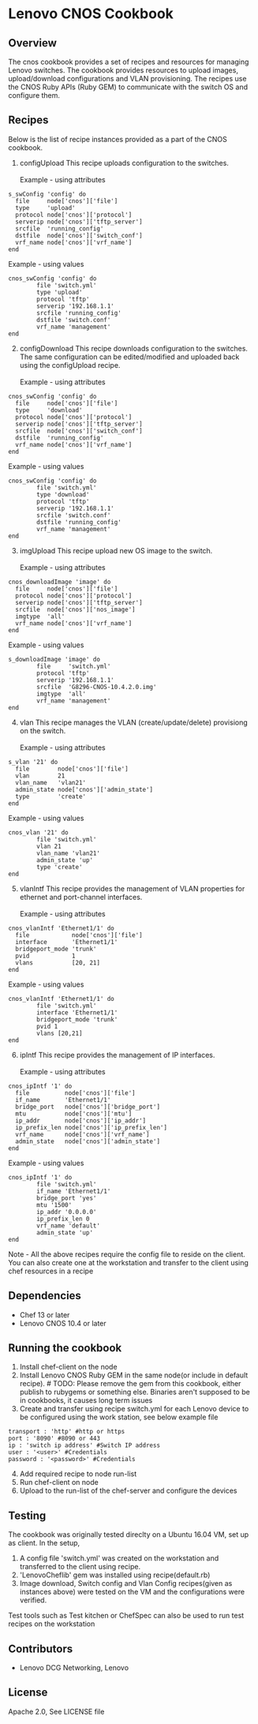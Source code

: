 # Lenovo CNOS Cookbook

## Overview
The cnos cookbook provides a set of recipes and resources for managing Lenovo
switches. The cookbook provides resources to upload images, upload/download
configurations and VLAN provisioning. The recipes use the CNOS Ruby APIs
(Ruby GEM) to communicate with the switch OS and configure them.

## Recipes

Below is the list of recipe instances provided as a part of the CNOS cookbook.

1. configUpload
This recipe uploads configuration to the switches.<br /><br />
Example - using attributes 
```
s_swConfig 'config' do
  file     node['cnos']['file']
  type     'upload'
  protocol node['cnos']['protocol']
  serverip node['cnos']['tftp_server']
  srcfile  'running_config'
  dstfile  node['cnos']['switch_conf']
  vrf_name node['cnos']['vrf_name']
end

```
Example - using values
```
cnos_swConfig 'config' do
        file 'switch.yml'
        type 'upload'
        protocol 'tftp'
        serverip '192.168.1.1'
        srcfile 'running_config'
        dstfile 'switch.conf'
        vrf_name 'management'
end

```
2. configDownload
This recipe downloads configuration to the switches. The same configuration
can be edited/modified and uploaded back using the configUpload recipe. <br /><br />
Example - using attributes
```
cnos_swConfig 'config' do
  file     node['cnos']['file']
  type     'download'
  protocol node['cnos']['protocol']
  serverip node['cnos']['tftp_server']
  srcfile  node['cnos']['switch_conf'] 
  dstfile  'running_config'
  vrf_name node['cnos']['vrf_name']
end

```
Example - using values 
```
cnos_swConfig 'config' do
        file 'switch.yml'
        type 'download'
        protocol 'tftp'
        serverip '192.168.1.1'
        srcfile 'switch.conf'
        dstfile 'running_config'
        vrf_name 'management'
end

```
3. imgUpload
This recipe upload new OS image to the switch. <br /><br />
Example - using attributes
```
cnos_downloadImage 'image' do
  file     node['cnos']['file']
  protocol node['cnos']['protocol']
  serverip node['cnos']['tftp_server']
  srcfile  node['cnos']['nos_image']
  imgtype  'all'
  vrf_name node['cnos']['vrf_name']
end
```
Example - using values
```
s_downloadImage 'image' do
        file     'switch.yml'
        protocol 'tftp'
        serverip '192.168.1.1'
        srcfile  'G8296-CNOS-10.4.2.0.img'
        imgtype  'all'
        vrf_name 'management'
end

```
4. vlan
This recipe manages the VLAN (create/update/delete) provisiong on the switch.<br /><br />
Example - using attributes
```
s_vlan '21' do
  file        node['cnos']['file']
  vlan        21
  vlan_name   'vlan21'
  admin_state node['cnos']['admin_state']
  type        'create'
end
```
Example - using values
```
cnos_vlan '21' do
        file 'switch.yml'
        vlan 21
        vlan_name 'vlan21'
        admin_state 'up'
        type 'create'
end
```
5. vlanIntf
This recipe provides the management of VLAN properties for ethernet and
port-channel interfaces.<br /><br />
Example - using attributes
```
cnos_vlanIntf 'Ethernet1/1' do
  file            node['cnos']['file']
  interface       'Ethernet1/1'
  bridgeport_mode 'trunk'
  pvid            1
  vlans           [20, 21]
end
```
Example - using values
```
cnos_vlanIntf 'Ethernet1/1' do
        file 'switch.yml'
        interface 'Ethernet1/1'
        bridgeport_mode 'trunk'
        pvid 1
        vlans [20,21]
end
```
6. ipIntf
This recipe provides the management of IP interfaces.<br /><br />
Example - using attributes
```
cnos_ipIntf '1' do
  file          node['cnos']['file']
  if_name       'Ethernet1/1'
  bridge_port   node['cnos']['bridge_port']
  mtu           node['cnos']['mtu']
  ip_addr       node['cnos']['ip_addr']
  ip_prefix_len node['cnos']['ip_prefix_len']
  vrf_name      node['cnos']['vrf_name']
  admin_state   node['cnos']['admin_state']
end
```
Example - using values
```
cnos_ipIntf '1' do
        file 'switch.yml'
        if_name 'Ethernet1/1'
        bridge_port 'yes'
        mtu '1500'
        ip_addr '0.0.0.0'
        ip_prefix_len 0
        vrf_name 'default'
        admin_state 'up'
end
```
Note - All the above recipes require the config file to reside on the client. You can also create one at the workstation and transfer to the client using chef resources in a recipe

## Dependencies
  * Chef 13 or later
  * Lenovo CNOS 10.4 or later

## Running the cookbook
1. Install chef-client on the node
2. Install Lenovo CNOS Ruby GEM in the same node(or include in default recipe). # TODO: Please remove the gem from this cookbook, either publish to rubygems or something else. Binaries aren't supposed to be in cookbooks, it causes long term issues
3. Create and transfer using recipe switch.yml for each Lenovo device to be configured using the work
   station, see below example file
```
transport : 'http' #http or https
port : '8090' #8090 or 443
ip : 'switch ip address' #Switch IP address
user : '<user>' #Credentials
password : '<password>' #Credentials
```
4. Add required recipe to node run-list
5. Run chef-client on node
6. Upload to the run-list of the chef-server and configure the devices

## Testing
The cookbook was originally tested direclty on a Ubuntu 16.04 VM, set up as client. 
In the setup,
1. A config file 'switch.yml' was created on the workstation and transferred to the client using recipe.
2. 'LenovoCheflib' gem was installed using recipe(default.rb)
3. Image download, Switch config and Vlan Config recipes(given as instances above) were tested on the VM and the configurations were verified.

Test tools such as Test kitchen or ChefSpec can also be used to run test recipes on the workstation


## Contributors
  * Lenovo DCG Networking, Lenovo

## License
Apache 2.0, See LICENSE file
